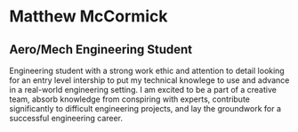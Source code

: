 # Matthew McCormick
## Aero/Mech Engineering Student
Engineering student with a strong work ethic and attention to detail looking for an entry level intership to put my technical knowlege to use and advance in a real-world engineering setting. I am excited to be a part of a creative team, absorb knowledge from conspiring with experts, contribute significantly to difficult engineering projects, and lay the groundwork for a successful engineering career.
